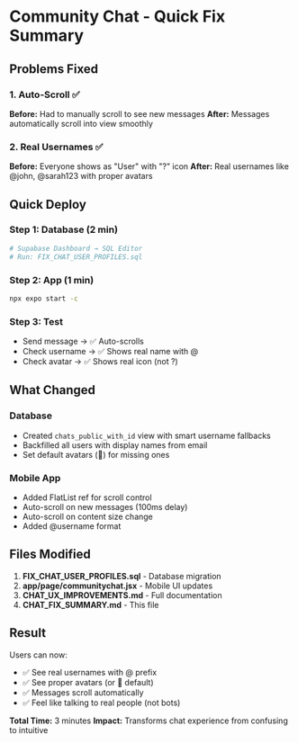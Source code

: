 # Community Chat - Quick Fix Summary

## Problems Fixed

### 1. Auto-Scroll ✅
**Before:** Had to manually scroll to see new messages
**After:** Messages automatically scroll into view smoothly

### 2. Real Usernames ✅  
**Before:** Everyone shows as "User" with "?" icon
**After:** Real usernames like @john, @sarah123 with proper avatars

## Quick Deploy

### Step 1: Database (2 min)
```bash
# Supabase Dashboard → SQL Editor
# Run: FIX_CHAT_USER_PROFILES.sql
```

### Step 2: App (1 min)
```bash
npx expo start -c
```

### Step 3: Test
- Send message → ✅ Auto-scrolls
- Check username → ✅ Shows real name with @
- Check avatar → ✅ Shows real icon (not ?)

## What Changed

### Database
- Created `chats_public_with_id` view with smart username fallbacks
- Backfilled all users with display names from email
- Set default avatars (👤) for missing ones

### Mobile App  
- Added FlatList ref for scroll control
- Auto-scroll on new messages (100ms delay)
- Auto-scroll on content size change
- Added @username format

## Files Modified

1. **FIX_CHAT_USER_PROFILES.sql** - Database migration
2. **app/page/communitychat.jsx** - Mobile UI updates
3. **CHAT_UX_IMPROVEMENTS.md** - Full documentation
4. **CHAT_FIX_SUMMARY.md** - This file

## Result

Users can now:
- ✅ See real usernames with @ prefix
- ✅ See proper avatars (or 👤 default)
- ✅ Messages scroll automatically
- ✅ Feel like talking to real people (not bots)

**Total Time:** 3 minutes
**Impact:** Transforms chat experience from confusing to intuitive
